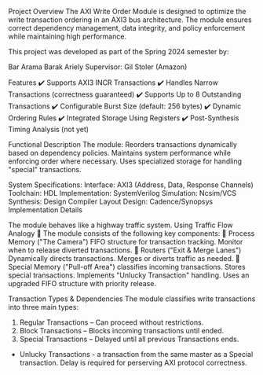 Project Overview
The AXI Write Order Module is designed to optimize the write transaction ordering in an AXI3 bus architecture. The module ensures correct dependency management, data integrity, and policy enforcement while maintaining high performance.

This project was developed as part of the Spring 2024 semester by:

Bar Arama
Barak Ariely
Supervisor: Gil Stoler (Amazon)

Features
✔️ Supports AXI3 INCR Transactions
✔️ Handles Narrow Transactions (correctness guaranteed)
✔️ Supports Up to 8 Outstanding Transactions
✔️ Configurable Burst Size (default: 256 bytes)
✔️ Dynamic Ordering Rules
✔️ Integrated Storage Using Registers
✔️ Post-Synthesis Timing Analysis (not yet)


Functional Description
The module:
Reorders transactions dynamically based on dependency policies.
Maintains system performance while enforcing order where necessary.
Uses specialized storage for handling "special" transactions.

System Specifications:
Interface: AXI3 (Address, Data, Response Channels)
Toolchain:
HDL Implementation: SystemVerilog
Simulation: Ncsim/VCS
Synthesis: Design Compiler
Layout Design: Cadence/Synopsys
Implementation Details


The module behaves like a highway traffic system. 
Using Traffic Flow Analogy 🚦 The module consists of the following key components:
🔹 Process Memory ("The Camera")
FIFO structure for transaction tracking.
Monitor when to release diverted transactions.
🔹 Routers ("Exit & Merge Lanes")
Dynamically directs transactions.
Merges or diverts traffic as needed.
🔹 Special Memory ("Pull-off Area")
classifies incoming transactions.
Stores special transactions.
Implements "Unlucky Transaction" handling.
Uses an upgraded FIFO structure with priority release.


Transaction Types & Dependencies
The module classifies write transactions into three main types:

1. Regular Transactions – Can proceed without restrictions.
2. Block Transactions – Blocks incoming transactions until ended.
3. Special Transactions – Delayed until all previous Transactions ends.
*  Unlucky Transactions - a transaction from the same master as a Special transaction.
Delay is required for perserving AXI protocol correctness.
